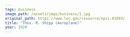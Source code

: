 ```yaml
---
tags: business
image_path: /assets/imgs/business/1.jpg
original_path: https://www.loc.gov/resource/npcc.01693/
title: "Thos. R. Shipp (Aeroplane)"
year: 1920
---
```



